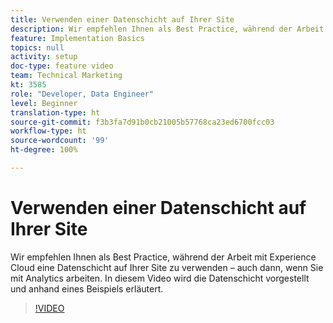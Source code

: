 ```yaml
---
title: Verwenden einer Datenschicht auf Ihrer Site
description: Wir empfehlen Ihnen als Best Practice, während der Arbeit mit Experience Cloud eine Datenschicht auf Ihrer Site zu verwenden – auch dann, wenn Sie mit Adobe Analytics arbeiten. In diesem Video wird die Datenschicht vorgestellt und anhand eines Beispiels erläutert.
feature: Implementation Basics
topics: null
activity: setup
doc-type: feature video
team: Technical Marketing
kt: 3585
role: "Developer, Data Engineer"
level: Beginner
translation-type: ht
source-git-commit: f3b3fa7d91b0cb21005b57768ca23ed6700fcc03
workflow-type: ht
source-wordcount: '99'
ht-degree: 100%

---
```



# Verwenden einer Datenschicht auf Ihrer Site

Wir empfehlen Ihnen als Best Practice, während der Arbeit mit Experience Cloud eine Datenschicht auf Ihrer Site zu verwenden – auch dann, wenn Sie mit Analytics arbeiten. In diesem Video wird die Datenschicht vorgestellt und anhand eines Beispiels erläutert.

>[!VIDEO](https://video.tv.adobe.com/v/28775/?quality=12)
